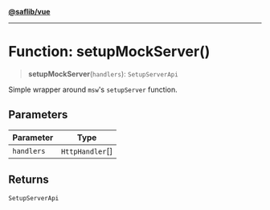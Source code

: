 [**@saflib/vue**](../../../../index.md)

***

# Function: setupMockServer()

> **setupMockServer**(`handlers`): `SetupServerApi`

Simple wrapper around `msw`'s `setupServer` function.

## Parameters

| Parameter | Type |
| ------ | ------ |
| `handlers` | `HttpHandler`[] |

## Returns

`SetupServerApi`
